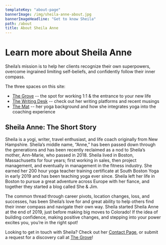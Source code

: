 ```yaml
---
templateKey: "about-page"
bannerImage: /img/sheila-anne-about.jpg
bannerImageHeadline: "Get to know Sheila"
path: /about
title: About Sheila Anne
---
```


# Learn more about Sheila Anne

Sheila’s mission is to help her clients recognize their own superpowers,
overcome ingrained limiting self-beliefs, and confidently follow their inner compass.

The three spaces on this site:

- [The Grove](/the-grove/) -- the spot for working 1:1 & the entrance to your new life
- [The Writing Desk](/blog/) -- check out her writing platforms and recent musings
- [The Mat](/the-mat/) -- her yoga background and how she integrates yoga into the coaching experience

## Sheila Anne: The Short Story

Sheila is a yogi, writer, travel enthusiast, and life coach originally from New Hampshire. Sheila’s middle name, “Anne,” has been passed down through the generations and has been recently reclaimed as a nod to Sheila’s mother, Ann-Marie, who passed in 2018. Sheila lived in Boston, Massachusetts for four years; first working in sales, then project management, and eventually in management in the fitness industry. She earned her 200 hour yoga teacher training certificate at South Boston Yoga in early 2019 and has been teaching yoga ever since. Sheila left her life in Boston to pursue a great adventure across Europe with her fiance, and together they started a blog called She & Jim.

The common thread through career pivots, location changes, loss, and successes, has been Sheila’s love for and great ability to help others find their inner compass and navigate their own way. Sheila started Sheila Anne at the end of 2019, just before making big moves to Colorado! If the idea of building confidence, making positive changes, and stepping into your power excites you, you’re in the right spot!

Looking to get in touch with Sheila? Check out her [Contact Page](/contact), or submit a request for a discovery call at [The Grove](/the-grove/)!
